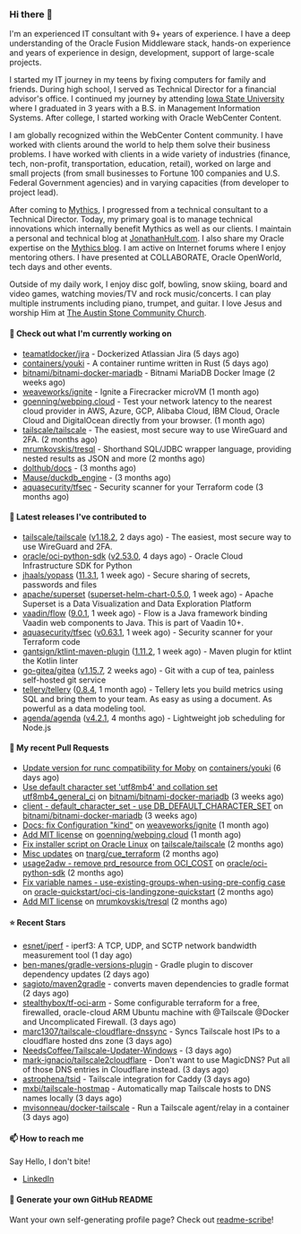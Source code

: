 ### Hi there 👋

I'm an experienced IT consultant with 9+ years of experience. I have a deep understanding of the Oracle Fusion Middleware stack, hands-on experience and years of experience in design, development, support of large-scale projects.

I started my IT journey in my teens by fixing computers for family and friends. During high school, I served as Technical Director for a financial advisor's office. I continued my journey by attending [Iowa State University](iastate.edu) where I graduated in 3 years with a B.S. in Management Information Systems. After college, I started working with Oracle WebCenter Content.

I am globally recognized within the WebCenter Content community. I have worked with clients around the world to help them solve their business problems. I have worked with clients in a wide variety of industries (finance, tech, non-profit, transportation, education, retail), worked on large and small projects (from small businesses to Fortune 100 companies and U.S. Federal Government agencies) and in varying capacities (from developer to project lead).

After coming to [Mythics](https://www.mythics.com/), I progressed from a technical consultant to a Technical Director. Today, my primary goal is to manage technical innovations which internally benefit Mythics as well as our clients. I maintain a personal and technical blog at [JonathanHult.com](https://jonathanhult.com). I also share my Oracle expertise on the [Mythics blog](https://www.mythics.com/about/blog/). I am active on Internet forums where I enjoy mentoring others. I have presented at COLLABORATE, Oracle OpenWorld, tech days and other events.

Outside of my daily work, I enjoy disc golf, bowling, snow skiing, board and video games, watching movies/TV and rock music/concerts. I can play multiple instruments including piano, trumpet, and guitar. I love Jesus and worship Him at [The Austin Stone Community Church](https://austinstone.org/).

#### 👷 Check out what I'm currently working on

- [teamatldocker/jira](https://github.com/teamatldocker/jira) - Dockerized Atlassian Jira (5 days ago)
- [containers/youki](https://github.com/containers/youki) - A container runtime written in Rust (5 days ago)
- [bitnami/bitnami-docker-mariadb](https://github.com/bitnami/bitnami-docker-mariadb) - Bitnami MariaDB Docker Image (2 weeks ago)
- [weaveworks/ignite](https://github.com/weaveworks/ignite) - Ignite a Firecracker microVM (1 month ago)
- [goenning/webping.cloud](https://github.com/goenning/webping.cloud) - Test your network latency to the nearest cloud provider in AWS, Azure, GCP, Alibaba Cloud, IBM Cloud, Oracle Cloud and DigitalOcean directly from your browser. (1 month ago)
- [tailscale/tailscale](https://github.com/tailscale/tailscale) - The easiest, most secure way to use WireGuard and 2FA. (2 months ago)
- [mrumkovskis/tresql](https://github.com/mrumkovskis/tresql) - Shorthand SQL/JDBC wrapper language, providing nested results as JSON and more (2 months ago)
- [dolthub/docs](https://github.com/dolthub/docs) -  (3 months ago)
- [Mause/duckdb_engine](https://github.com/Mause/duckdb_engine) -  (3 months ago)
- [aquasecurity/tfsec](https://github.com/aquasecurity/tfsec) - Security scanner for your Terraform code (3 months ago)

#### 🔭 Latest releases I've contributed to

- [tailscale/tailscale](https://github.com/tailscale/tailscale) ([v1.18.2](https://github.com/tailscale/tailscale/releases/tag/v1.18.2), 2 days ago) - The easiest, most secure way to use WireGuard and 2FA.
- [oracle/oci-python-sdk](https://github.com/oracle/oci-python-sdk) ([v2.53.0](https://github.com/oracle/oci-python-sdk/releases/tag/v2.53.0), 4 days ago) - Oracle Cloud Infrastructure SDK for Python
- [jhaals/yopass](https://github.com/jhaals/yopass) ([11.3.1](https://github.com/jhaals/yopass/releases/tag/11.3.1), 1 week ago) - Secure sharing of secrets, passwords and files 
- [apache/superset](https://github.com/apache/superset) ([superset-helm-chart-0.5.0](https://github.com/apache/superset/releases/tag/superset-helm-chart-0.5.0), 1 week ago) - Apache Superset is a Data Visualization and Data Exploration Platform
- [vaadin/flow](https://github.com/vaadin/flow) ([9.0.1](https://github.com/vaadin/flow/releases/tag/9.0.1), 1 week ago) - Flow is a Java framework binding Vaadin web components to Java. This is part of Vaadin 10&#43;.
- [aquasecurity/tfsec](https://github.com/aquasecurity/tfsec) ([v0.63.1](https://github.com/aquasecurity/tfsec/releases/tag/v0.63.1), 1 week ago) - Security scanner for your Terraform code
- [gantsign/ktlint-maven-plugin](https://github.com/gantsign/ktlint-maven-plugin) ([1.11.2](https://github.com/gantsign/ktlint-maven-plugin/releases/tag/1.11.2), 1 week ago) - Maven plugin for ktlint the Kotlin linter
- [go-gitea/gitea](https://github.com/go-gitea/gitea) ([v1.15.7](https://github.com/go-gitea/gitea/releases/tag/v1.15.7), 2 weeks ago) - Git with a cup of tea, painless self-hosted git service
- [tellery/tellery](https://github.com/tellery/tellery) ([0.8.4](https://github.com/tellery/tellery/releases/tag/0.8.4), 1 month ago) - Tellery lets you build metrics using SQL and bring them to your team. As easy as using a document. As powerful as a data modeling tool.
- [agenda/agenda](https://github.com/agenda/agenda) ([v4.2.1](https://github.com/agenda/agenda/releases/tag/v4.2.1), 4 months ago) - Lightweight job scheduling for Node.js

#### 🔨 My recent Pull Requests

- [Update version for runc compatibility for Moby](https://github.com/containers/youki/pull/530) on [containers/youki](https://github.com/containers/youki) (6 days ago)
- [Use default character set &#39;utf8mb4&#39; and collation set utf8mb4_general_ci](https://github.com/bitnami/bitnami-docker-mariadb/pull/255) on [bitnami/bitnami-docker-mariadb](https://github.com/bitnami/bitnami-docker-mariadb) (3 weeks ago)
- [client - default_character_set - use DB_DEFAULT_CHARACTER_SET](https://github.com/bitnami/bitnami-docker-mariadb/pull/254) on [bitnami/bitnami-docker-mariadb](https://github.com/bitnami/bitnami-docker-mariadb) (3 weeks ago)
- [Docs: fix Configuration &#34;kind&#34;](https://github.com/weaveworks/ignite/pull/877) on [weaveworks/ignite](https://github.com/weaveworks/ignite) (1 month ago)
- [Add MIT license](https://github.com/goenning/webping.cloud/pull/10) on [goenning/webping.cloud](https://github.com/goenning/webping.cloud) (1 month ago)
- [Fix installer script on Oracle Linux](https://github.com/tailscale/tailscale/pull/3146) on [tailscale/tailscale](https://github.com/tailscale/tailscale) (2 months ago)
- [Misc updates](https://github.com/tnarg/cue_terraform/pull/1) on [tnarg/cue_terraform](https://github.com/tnarg/cue_terraform) (2 months ago)
- [usage2adw - remove prd_resource from OCI_COST](https://github.com/oracle/oci-python-sdk/pull/389) on [oracle/oci-python-sdk](https://github.com/oracle/oci-python-sdk) (2 months ago)
- [Fix variable names - use-existing-groups-when-using-pre-config case](https://github.com/oracle-quickstart/oci-cis-landingzone-quickstart/pull/32) on [oracle-quickstart/oci-cis-landingzone-quickstart](https://github.com/oracle-quickstart/oci-cis-landingzone-quickstart) (2 months ago)
- [Add MIT license](https://github.com/mrumkovskis/tresql/pull/40) on [mrumkovskis/tresql](https://github.com/mrumkovskis/tresql) (2 months ago)

#### ⭐ Recent Stars

- [esnet/iperf](https://github.com/esnet/iperf) - iperf3:  A TCP, UDP, and SCTP network bandwidth measurement tool (1 day ago)
- [ben-manes/gradle-versions-plugin](https://github.com/ben-manes/gradle-versions-plugin) - Gradle plugin to discover dependency updates (2 days ago)
- [sagioto/maven2gradle](https://github.com/sagioto/maven2gradle) - converts maven dependencies to gradle format (2 days ago)
- [stealthybox/tf-oci-arm](https://github.com/stealthybox/tf-oci-arm) - Some configurable terraform for a free, firewalled, oracle-cloud ARM Ubuntu machine with @Tailscale @Docker  and Uncomplicated Firewall. (3 days ago)
- [marc1307/tailscale-cloudflare-dnssync](https://github.com/marc1307/tailscale-cloudflare-dnssync) - Syncs Tailscale host IPs to a cloudflare hosted dns zone (3 days ago)
- [NeedsCoffee/Tailscale-Updater-Windows](https://github.com/NeedsCoffee/Tailscale-Updater-Windows) -  (3 days ago)
- [mark-ignacio/tailscale2cloudflare](https://github.com/mark-ignacio/tailscale2cloudflare) - Don&#39;t want to use MagicDNS? Put all of those DNS entries in Cloudflare instead. (3 days ago)
- [astrophena/tsid](https://github.com/astrophena/tsid) - Tailscale integration for Caddy (3 days ago)
- [mxbi/tailscale-hostmap](https://github.com/mxbi/tailscale-hostmap) - Automatically map Tailscale hosts to DNS names locally (3 days ago)
- [mvisonneau/docker-tailscale](https://github.com/mvisonneau/docker-tailscale) - Run a Tailscale agent/relay in a container (3 days ago)

#### 📫 How to reach me

Say Hello, I don't bite!

- [LinkedIn](https://www.linkedin.com/in/jonathanhult)

#### 📖 Generate your own GitHub README

Want your own self-generating profile page? Check out [readme-scribe](https://github.com/muesli/readme-scribe)!
